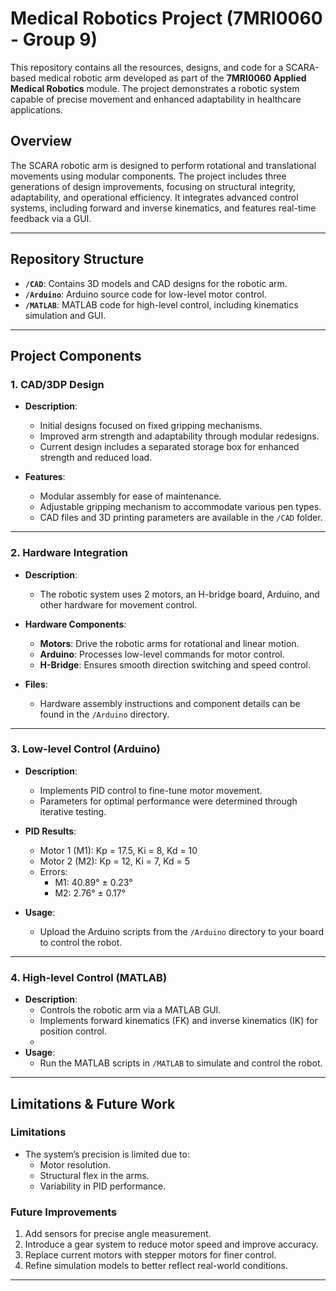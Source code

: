 # Medical Robotics Project (7MRI0060 - Group 9)

This repository contains all the resources, designs, and code for a SCARA-based medical robotic arm developed as part of the **7MRI0060 Applied Medical Robotics** module. The project demonstrates a robotic system capable of precise movement and enhanced adaptability in healthcare applications.

## Overview

The SCARA robotic arm is designed to perform rotational and translational movements using modular components. The project includes three generations of design improvements, focusing on structural integrity, adaptability, and operational efficiency. It integrates advanced control systems, including forward and inverse kinematics, and features real-time feedback via a GUI.

---

## Repository Structure

- **`/CAD`**: Contains 3D models and CAD designs for the robotic arm.
- **`/Arduino`**: Arduino source code for low-level motor control.
- **`/MATLAB`**: MATLAB code for high-level control, including kinematics simulation and GUI.

---

## Project Components

### 1. CAD/3DP Design

- **Description**:
  - Initial designs focused on fixed gripping mechanisms.
  - Improved arm strength and adaptability through modular redesigns.
  - Current design includes a separated storage box for enhanced strength and reduced load.

- **Features**:
  - Modular assembly for ease of maintenance.
  - Adjustable gripping mechanism to accommodate various pen types.
  - CAD files and 3D printing parameters are available in the `/CAD` folder.

---

### 2. Hardware Integration

- **Description**:
  - The robotic system uses 2 motors, an H-bridge board, Arduino, and other hardware for movement control.

- **Hardware Components**:
  - **Motors**: Drive the robotic arms for rotational and linear motion.
  - **Arduino**: Processes low-level commands for motor control.
  - **H-Bridge**: Ensures smooth direction switching and speed control.

- **Files**:
  - Hardware assembly instructions and component details can be found in the `/Arduino` directory.

---

### 3. Low-level Control (Arduino)

- **Description**:
  - Implements PID control to fine-tune motor movement.
  - Parameters for optimal performance were determined through iterative testing.

- **PID Results**:
  - Motor 1 (M1): Kp = 17.5, Ki = 8, Kd = 10
  - Motor 2 (M2): Kp = 12, Ki = 7, Kd = 5
  - Errors:  
    - M1: 40.89° ± 0.23°  
    - M2: 2.76° ± 0.17°

- **Usage**:
  - Upload the Arduino scripts from the `/Arduino` directory to your board to control the robot.

---

### 4. High-level Control (MATLAB)

- **Description**:
  - Controls the robotic arm via a MATLAB GUI.
  - Implements forward kinematics (FK) and inverse kinematics (IK) for position control.
  - 
- **Usage**:
  - Run the MATLAB scripts in `/MATLAB` to simulate and control the robot.

---

## Limitations & Future Work

### Limitations
- The system’s precision is limited due to:
  - Motor resolution.
  - Structural flex in the arms.
  - Variability in PID performance.

### Future Improvements
1. Add sensors for precise angle measurement.
2. Introduce a gear system to reduce motor speed and improve accuracy.
3. Replace current motors with stepper motors for finer control.
4. Refine simulation models to better reflect real-world conditions.

---
